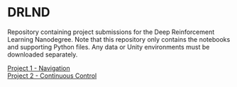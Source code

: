 # DRLND
Repository containing project submissions for the Deep Reinforcement Learning Nanodegree. Note that this repository only contains the notebooks and supporting Python files. Any data or Unity environments must be downloaded separately.

[Project 1 - Navigation](./P1_Navigation)  
[Project 2 - Continuous Control](./P2_Continuous_Control)
